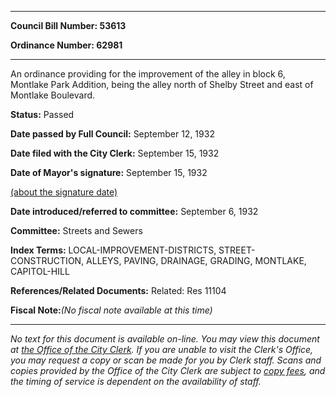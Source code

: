 

********

**Council Bill Number: 53613**
   
**Ordinance Number: 62981**
********

 An ordinance providing for the improvement of the alley in block 6, Montlake Park Addition, being the alley north of Shelby Street and east of Montlake Boulevard.

**Status:** Passed
   
**Date passed by Full Council:** September 12, 1932
   
**Date filed with the City Clerk:** September 15, 1932
   
**Date of Mayor's signature:** September 15, 1932
   
[(about the signature date)](/~public/approvaldate.htm)
   
   
   
**Date introduced/referred to committee:** September 6, 1932
   
**Committee:** Streets and Sewers
   
   
**Index Terms:** LOCAL-IMPROVEMENT-DISTRICTS, STREET-CONSTRUCTION, ALLEYS, PAVING, DRAINAGE, GRADING, MONTLAKE, CAPITOL-HILL

**References/Related Documents:** Related: Res 11104

**Fiscal Note:**_(No fiscal note available at this time)_
********

_No text for this document is available on-line. You may view this document at [the Office of the City Clerk](http://www.seattle.gov/leg/clerk/contactUs.htm). If you are unable to visit the Clerk's Office, you may request a copy or scan be made for you by Clerk staff. Scans and copies provided by the Office of the City Clerk are subject to [copy fees](http://clerk.seattle.gov/~public/clerkfees.htm), and the timing of service is dependent on the availability of staff._

